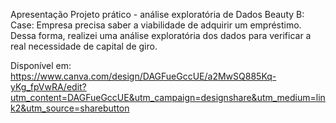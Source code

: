 
Apresentação Projeto prático - análise exploratória de Dados Beauty B:
Case: Empresa precisa saber a viabilidade de adquirir um empréstimo. Dessa forma, realizei uma análise exploratória dos dados para verificar a real necessidade de capital de giro.

Disponível em: https://www.canva.com/design/DAGFueGccUE/a2MwSQ885Kq-yKg_fpVwRA/edit?utm_content=DAGFueGccUE&utm_campaign=designshare&utm_medium=link2&utm_source=sharebutton
